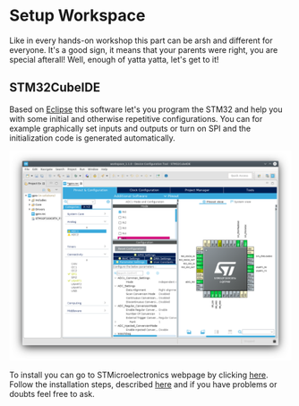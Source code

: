 # Setup Workspace

Like in every hands-on workshop this part can be arsh and different for everyone. It's a good sign, it means that your parents were right, you are special afterall! Well, enough of yatta yatta, let's get to it!

## STM32CubeIDE

Based on [Eclipse](https://www.eclipse.org/) this software let's you program the STM32 and help you with some initial and otherwise repetitive configurations. You can for example graphically set inputs and outputs or turn on SPI and the initialization code is generated automatically.

![STM32CubeIDE](figs/stm32cubeide.png)

To install you can go to STMicroelectronics webpage by clicking [here](https://www.st.com/en/development-tools/stm32cubeide.html). Follow the installation steps, described [here](../docs/en.DM00603964.pdf) and if you have problems or doubts feel free to ask.
